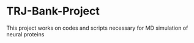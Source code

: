 # TRJ-Bank-Project
This project works on codes and scripts necessary for MD simulation of neural proteins

